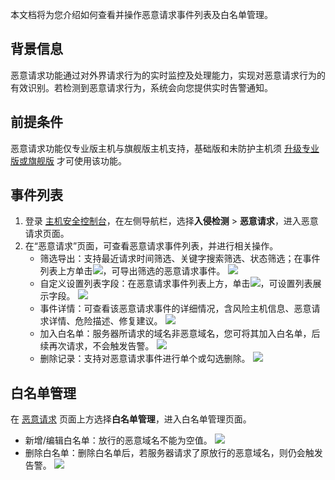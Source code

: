 本文档将为您介绍如何查看并操作恶意请求事件列表及白名单管理。

## 背景信息
恶意请求功能通过对外界请求行为的实时监控及处理能力，实现对恶意请求行为的有效识别。若检测到恶意请求行为，系统会向您提供实时告警通知。

## 前提条件
恶意请求功能仅专业版主机与旗舰版主机支持，基础版和未防护主机须 [升级专业版或旗舰版](https://buy.cloud.tencent.com/yunjing) 才可使用该功能。
 

## 事件列表
1. 登录 [主机安全控制台](https://console.cloud.tencent.com/cwp/manage/maliciousRequest)，在左侧导航栏，选择**入侵检测** > **恶意请求**，进入恶意请求页面。
2. 在“恶意请求”页面，可查看恶意请求事件列表，并进行相关操作。
   - 筛选导出：支持最近请求时间筛选、关键字搜索筛选、状态筛选；在事件列表上方单击<img src="https://main.qcloudimg.com/raw/82b2f075a4b00445e4ded65355494e78.png"  style="margin:0;">，可导出筛选的恶意请求事件。
![](https://qcloudimg.tencent-cloud.cn/raw/db0112e78098a5b35f23daac607d2402.png)
   -  自定义设置列表字段：在恶意请求事件列表上方，单击<img src="https://main.qcloudimg.com/raw/1e530bfb34fc57b2d916f0409cd2d3fa.png"  style="margin:0;">，可设置列表展示字段。
 ![](https://main.qcloudimg.com/raw/4efdfa9729033e41c9be2c55e4c98c42.png)
   - 事件详情：可查看该恶意请求事件的详细情况，含风险主机信息、恶意请求详情、危险描述、修复建议。
![](https://qcloudimg.tencent-cloud.cn/raw/88b54035a4ffcdc96458e3d7741ecf1e.png)
   - 加入白名单：服务器所请求的域名非恶意域名，您可将其加入白名单，后续再次请求，不会触发告警。
 ![](https://main.qcloudimg.com/raw/b232f51e9f169ace781ce0005d7e0b5c.png)
   - 删除记录：支持对恶意请求事件进行单个或勾选删除。
![](https://qcloudimg.tencent-cloud.cn/raw/f9a5c0933a6272e3a3106e0b09233dfc.png)

## 白名单管理
在 [恶意请求](https://console.cloud.tencent.com/cwp/manage/maliciousRequest) 页面上方选择**白名单管理**，进入白名单管理页面。
- 新增/编辑白名单：放行的恶意域名不能为空值。
![](https://main.qcloudimg.com/raw/b0b993b210058e5008e35bc85dd9207d.png)
- 删除白名单：删除白名单后，若服务器请求了原放行的恶意域名，则仍会触发告警。
![](https://main.qcloudimg.com/raw/f22d1cbacc6978539cfa1f60fe8d67e9.png)

